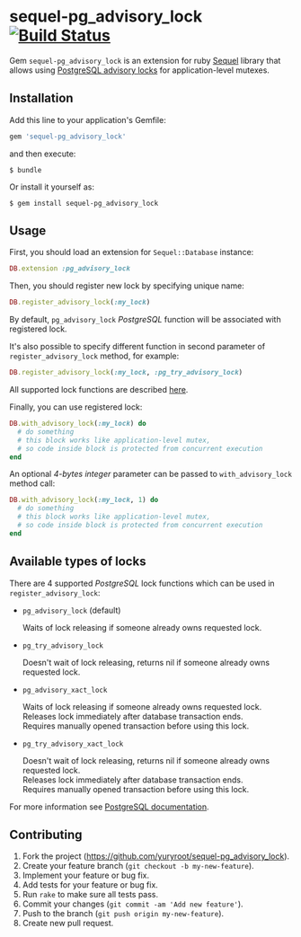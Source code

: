 # sequel-pg_advisory_lock [![Build Status](https://travis-ci.org/yuryroot/sequel-pg_advisory_lock.svg?branch=master)](https://travis-ci.org/yuryroot/sequel-pg_advisory_lock)

Gem `sequel-pg_advisory_lock` is an extension for ruby [Sequel](https://github.com/jeremyevans/sequel) library 
that allows using [PostgreSQL advisory locks](https://www.postgresql.org/docs/9.6/static/explicit-locking.html#ADVISORY-LOCKS)
for application-level mutexes.

## Installation

Add this line to your application's Gemfile:

```ruby
gem 'sequel-pg_advisory_lock'
```

and then execute:

```
$ bundle
```

Or install it yourself as:

```
$ gem install sequel-pg_advisory_lock
```

## Usage

First, you should load an extension for `Sequel::Database` instance:

```ruby
DB.extension :pg_advisory_lock
```

Then, you should register new lock by specifying unique name:

```ruby
DB.register_advisory_lock(:my_lock)

```

By default, `pg_advisory_lock` *PostgreSQL* function will be associated with registered lock. 

It's also possible to specify different function in second parameter of `register_advisory_lock` method, for example:

```ruby
DB.register_advisory_lock(:my_lock, :pg_try_advisory_lock)
````

All supported lock functions are described [here](#available-types-of-locks). 

Finally, you can use registered lock:  

```ruby
DB.with_advisory_lock(:my_lock) do
  # do something
  # this block works like application-level mutex, 
  # so code inside block is protected from concurrent execution 
end

``` 
 
An optional *4-bytes integer* parameter can be passed to `with_advisory_lock` method call:

```ruby
DB.with_advisory_lock(:my_lock, 1) do
  # do something
  # this block works like application-level mutex, 
  # so code inside block is protected from concurrent execution 
end

```

## Available types of locks

There are 4 supported *PostgreSQL* lock functions which can be used in `register_advisory_lock`:

* `pg_advisory_lock` (default)

   Waits of lock releasing if someone already owns requested lock.

* `pg_try_advisory_lock`

   Doesn't wait of lock releasing, returns nil if someone already owns requested lock. 
 
* `pg_advisory_xact_lock`

   Waits of lock releasing if someone already owns requested lock.  
   Releases lock immediately after database transaction ends.  
   Requires manually opened transaction before using this lock.  

* `pg_try_advisory_xact_lock`

   Doesn't wait of lock releasing, returns nil if someone already owns requested lock.   
   Releases lock immediately after database transaction ends.  
   Requires manually opened transaction before using this lock.  

For more information see [PostgreSQL documentation](https://www.postgresql.org/docs/9.6/static/functions-admin.html#FUNCTIONS-ADVISORY-LOCKS). 
 
## Contributing

1. Fork the project (https://github.com/yuryroot/sequel-pg_advisory_lock).
2. Create your feature branch (`git checkout -b my-new-feature`).
3. Implement your feature or bug fix.
4. Add tests for your feature or bug fix.
5. Run `rake` to make sure all tests pass.
6. Commit your changes (`git commit -am 'Add new feature'`).
7. Push to the branch (`git push origin my-new-feature`).
8. Create new pull request.
